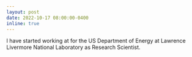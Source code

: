```yaml
---
layout: post
date: 2022-10-17 08:00:00-0400
inline: true
---
```


I have started working at for the US Department of Energy at Lawrence Livermore National Laboratory as Research Scientist. 
